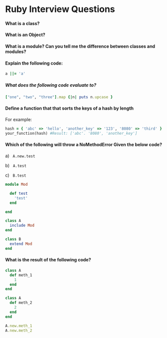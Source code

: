 # Ruby Interview Questions
#### What is a class?
>
>
> 
>
>
>
>


#### What is an Object?
>
>
>
>
>


#### What is a module? Can you tell me the difference between classes and modules?
>
>
>
>
>



#### Explain the following code:
```ruby
a ||= 'a'   
```
>
>
>
>
>
>

##### What does the following code evaluate to?
```ruby
["one", "two", "three"].map {|n| puts n.upcase }
```
>
>
>
>
>
>
>
>
>
>
>

#### Define a function that that sorts the keys of a hash by length
For example:
```ruby
hash = { 'abc' => 'hello', 'another_key' => '123', '8080' => 'third' }
your_function(hash) #Result: ['abc'. '8080', 'another_key']
```
>
>
>
>
>
>
>
>
>
>
>
>
>
>
>



#### Which of the following will throw a NoMethodError Given the below code?
a) ` A.new.test`

b) ` A.test`

c) ` B.test`

```ruby
module Mod

  def test
    'test'
  end

end

class A
  include Mod
end

class B
  extend Mod
end

```
>
>
>
>
>
>

#### What is the result of the following code?
```ruby
class A
  def meth_1
    1
  end
end

class A
  def meth_2
    2
  end
end

A.new.meth_1
A.new.meth_2
```
>
>
>
>
>
>
